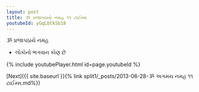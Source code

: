 ```yaml
---
layout: post
title: ૐ પ્રજાપઠાયે નમહ ૧૧ ટાઈમ્સ
youtubeId: yGqLbtkSb18
---
```

 
 
 ૐ પ્રજાપઠાયે નમહ  
 
 -  લોકોનો ભગવાન કોણ છે 
 
  
 
  
 
 
 
 
 
 


{% include youtubePlayer.html id=page.youtubeId %}
 
[Next]({{ site.baseurl }}{% link  split1/_posts/2013-06-28-ૐ અગમય નમહ ૧૧ ટાઈમ્સ.md%})
 
